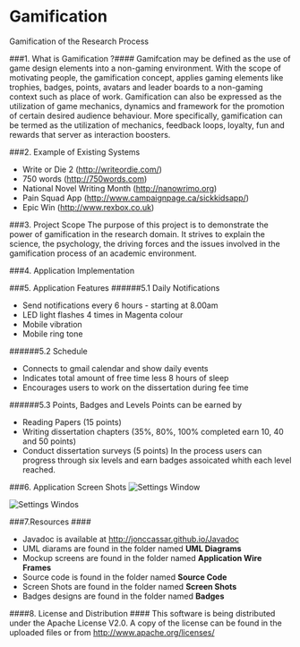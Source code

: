 Gamification
============

Gamification of the Research Process

###1. What is Gamification ?####
Gamifcation may be defined as the use of game design elements into a non-gaming environment. With the scope of motivating people, the gamification concept, applies gaming elements like trophies, badges, points, avatars and leader boards to a non-gaming context such as place of work.  Gamification can also be expressed as the utilization of game mechanics, dynamics and framework for the promotion of certain desired audience behaviour. More specifically, gamification can be termed as the utilization of mechanics, feedback loops, loyalty, fun and rewards that server as interaction boosters.

###2. Example of Existing Systems
* Write or Die 2 (http://writeordie.com/)
* 750 words (http://750words.com)
* National Novel Writing Month (http://nanowrimo.org)
* Pain Squad App (http://www.campaignpage.ca/sickkidsapp/)
* Epic Win (http://www.rexbox.co.uk)

###3. Project Scope
The purpose of this project is to demonstrate the power of gamification in the research domain. It strives to explain the science, the psychology, the driving forces and the issues involved in the gamification process of an academic environment.

###4. Application Implementation

###5. Application Features
######5.1 Daily Notifications
* Send notifications every 6 hours - starting at 8.00am 
* LED light flashes 4 times in Magenta colour 
* Mobile vibration 
* Mobile ring tone

######5.2 Schedule
* Connects to gmail calendar and show daily events 
* Indicates total amount of free time less 8 hours of sleep
* Encourages users to work on the dissertation during fee time

######5.3 Points, Badges and Levels
Points can be earned by
* Reading Papers (15 points)
* Writing dissertation chapters (35%, 80%, 100% completed earn 10, 40 and 50 points)
* Conduct dissertation surveys (5 points)
In the process users can progress through six levels and earn badges assoicated whith each level reached. 

###6. Application Screen Shots
![Settings Window](https://raw2.github.com/jonccassar/Gamification/master/Screen_Shots/pic1.png)


![Settings Windos](https://raw2.github.com/jonccassar/Gamification/master/Screen_Shots/pic2.png)

###7.Resources ####
* Javadoc is available at http://jonccassar.github.io/Javadoc
* UML diarams are found in the folder named __UML Diagrams__
* Mockup screens are found in the folder named __Application Wire Frames__
* Source code is found in the folder named __Source Code__
* Screen Shots are found in the folder named __Screen Shots__
* Badges designs are found in the folder named __Badges__

####8. License and Distribution ####
This software is being distributed under the Apache License V2.0. A copy of the license can be found in the uploaded files or from http://www.apache.org/licenses/


